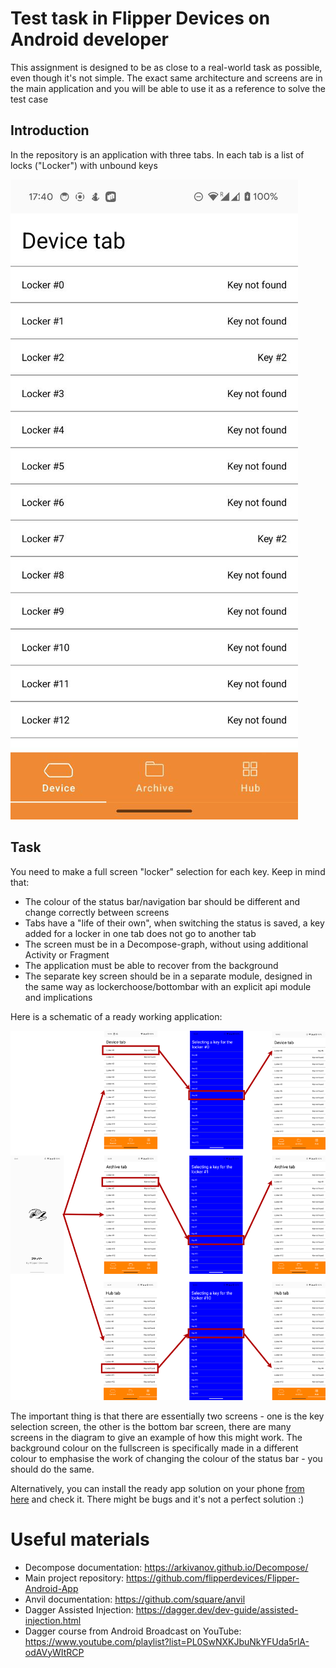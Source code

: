 # Test task in Flipper Devices on Android developer

This assignment is designed to be as close to a real-world task as possible, even though it's not simple. The exact same architecture and screens are in the main application and you will be able to use it as a reference to solve the test case

## Introduction

In the repository is an application with three tabs. In each tab is a list of locks ("Locker") with unbound keys

![](docs/task.jpeg)

## Task

You need to make a full screen "locker" selection for each key. Keep in mind that:
- The colour of the status bar/navigation bar should be different and change correctly between screens
- Tabs have a "life of their own", when switching the status is saved, a key added for a locker in one tab does not go to another tab
- The screen must be in a Decompose-graph, without using additional Activity or Fragment
- The application must be able to recover from the background
- The separate key screen should be in a separate module, designed in the same way as lockerchoose/bottombar with an explicit api module and implications

Here is a schematic of a ready working application:

![](docs/solution.png)

The important thing is that there are essentially two screens - one is the key selection screen, the other is the bottom bar screen, there are many screens in the diagram to give an example of how this might work.  The background colour on the fullscreen is specifically made in a different colour to emphasise the work of changing the colour of the status bar - you should do the same.

Alternatively, you can install the ready app solution on your phone [from here](docs/app-internal.apk) and check it. There might be bugs and it's not a perfect solution :)

# Useful materials

- Decompose documentation: https://arkivanov.github.io/Decompose/
- Main project repository: https://github.com/flipperdevices/Flipper-Android-App
- Anvil documentation: https://github.com/square/anvil
- Dagger Assisted Injection: https://dagger.dev/dev-guide/assisted-injection.html
- Dagger course from Android Broadcast on YouTube: https://www.youtube.com/playlist?list=PL0SwNXKJbuNkYFUda5rlA-odAVyWItRCP

